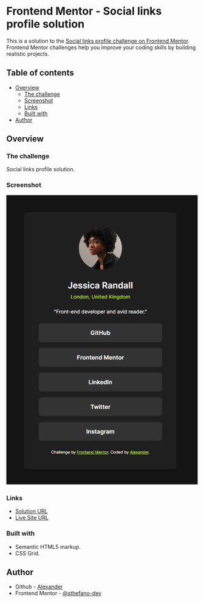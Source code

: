 # Frontend Mentor - Social links profile solution

This is a solution to the [Social links profile challenge on Frontend Mentor](https://www.frontendmentor.io/challenges/social-links-profile-UG32l9m6dQ). Frontend Mentor challenges help you improve your coding skills by building realistic projects. 

## Table of contents

- [Overview](#overview)
  - [The challenge](#the-challenge)
  - [Screenshot](#screenshot)
  - [Links](#links)
  - [Built with](#built-with)
- [Author](#author)

## Overview

### The challenge

Social links profile solution.

### Screenshot

![](./assets/images/ss.PNG)

### Links

- [Solution URL](https://github.com/sthefano-dev/social-link.profile)
- [Live Site URL](https://sthefano-dev.github.io/social-link.profile)

### Built with

- Semantic HTML5 markup.
- CSS Grid.

## Author

- Github - [Alexander](https://github.com/sthefano-dev)
- Frontend Mentor - [@sthefano-dev](https://www.frontendmentor.io/profile/sthefano-dev)
